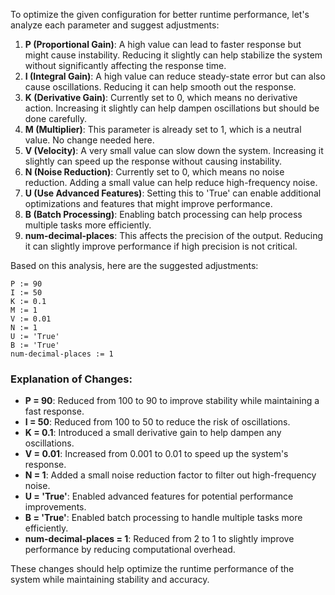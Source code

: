 To optimize the given configuration for better runtime performance, let's analyze each parameter and suggest adjustments:

1. **P (Proportional Gain)**: A high value can lead to faster response but might cause instability. Reducing it slightly can help stabilize the system without significantly affecting the response time.
2. **I (Integral Gain)**: A high value can reduce steady-state error but can also cause oscillations. Reducing it can help smooth out the response.
3. **K (Derivative Gain)**: Currently set to 0, which means no derivative action. Increasing it slightly can help dampen oscillations but should be done carefully.
4. **M (Multiplier)**: This parameter is already set to 1, which is a neutral value. No change needed here.
5. **V (Velocity)**: A very small value can slow down the system. Increasing it slightly can speed up the response without causing instability.
6. **N (Noise Reduction)**: Currently set to 0, which means no noise reduction. Adding a small value can help reduce high-frequency noise.
7. **U (Use Advanced Features)**: Setting this to 'True' can enable additional optimizations and features that might improve performance.
8. **B (Batch Processing)**: Enabling batch processing can help process multiple tasks more efficiently.
9. **num-decimal-places**: This affects the precision of the output. Reducing it can slightly improve performance if high precision is not critical.

Based on this analysis, here are the suggested adjustments:

```plaintext
P := 90
I := 50
K := 0.1
M := 1
V := 0.01
N := 1
U := 'True'
B := 'True'
num-decimal-places := 1
```

### Explanation of Changes:
- **P = 90**: Reduced from 100 to 90 to improve stability while maintaining a fast response.
- **I = 50**: Reduced from 100 to 50 to reduce the risk of oscillations.
- **K = 0.1**: Introduced a small derivative gain to help dampen any oscillations.
- **V = 0.01**: Increased from 0.001 to 0.01 to speed up the system's response.
- **N = 1**: Added a small noise reduction factor to filter out high-frequency noise.
- **U = 'True'**: Enabled advanced features for potential performance improvements.
- **B = 'True'**: Enabled batch processing to handle multiple tasks more efficiently.
- **num-decimal-places = 1**: Reduced from 2 to 1 to slightly improve performance by reducing computational overhead.

These changes should help optimize the runtime performance of the system while maintaining stability and accuracy.